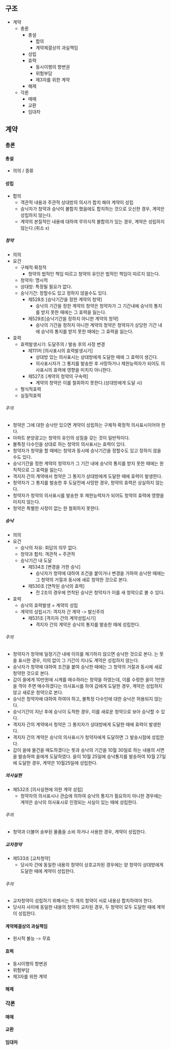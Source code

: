 ## 구조
- 계약
    - 총론
        - 총설
            - 합의
            - 계약체결상의 과실책임
        - 성립
        - 효력
            - 동시이행의 항변권
            - 위험부담
            - 제3자를 위한 계약
        - 해제
    - 각론
        - 매매
        - 교환
        - 임대차
## 계약
### 총론
#### 총설
- 의의 / 종류
#### 성립
- 합의
    - 객관적 내용과 주관적 상대방의 의사가 합치 해야 계약이 성립
    - 승낙자가 청약과 승낙이 불합치 했음에도 합치하는 것으로 오신한 경우, 계약은 성립하지 않는다.
    - 계약의 본질적인 내용에 대하여 무의식적 불합의가 있는 경우, 계약은 성립하지 않는다.(취소 x)
##### 청약
- 의의
- 요건
    - 구체적·확정적
        - 청약의 법적인 책임 따르고 청약의 유인은 법적인 책임이 따르지 않는다.
    - 청약자: 명시적
    - 상대방: 특정될 필요가 없다.
    - 승낙기간: 정할수도 있고 정하지 않을수도 있다.
        - 제528조 [승낙기간을 정한 계약의 청약]
            - 승낙의 기간을 정한 계약의 청약은 청약자가 그 기간내에 승낙의 통지를 받지 못한 때에는 그 효력을 잃는다.
        - 제529조[승낙기간을 정하지 아니한 계약의 청약]
            - 승낙의 기간을 정하지 아니한 계약의 청약은 청약자가 상당한 기간 내에 승낙의 통지를 받지 못한 때에는 그 효력을 잃는다.
- 효력
    - 효력발생시기: 도달주의 / 발송 후의 사정 변경
        - 제111저 [의사표시의 효력발생시기]
            - 상대방 있는 의사표시는 상대방에게 도달한 때에 그 효력이 생긴다.
            - 의사표시자가 그 통지를 발송한 후 사망하거나 제한능력자가 되어도 의사표시의 효력에 영향을 미치지 아니한다.
        - 제527조 [계약의 청약의 구속력]
            - 계약의 청약은 이를 철회하지 못한다.(상대방에게 도달 시)
    - 형식적효력
    - 실질적효력
###### 주의
- 청약은 그에 대한 승낙만 있으면 계약이 성립하는 구체적·확정적 의사표시이어야 한다.
- 아파트 분양광고는 청약의 유인의 성질을 갖는 것이 일반적이다.
- 불특정 다수인을 상대로 하는 청약의 의사표시는 효력이 있다.
- 청약자가 청약을 할 때에는 청약과 동시에 승낙기간을 정할수도 있고 정하지 않을 수도 있다.
- 승낙기간을 정한 계약의 청약자가 그 기간 내에 승낙의 통지를 받지 못한 때에는 원칙적으로 그 효력을 잃는다.
- 격지자 간의 계약에서 청약은 그 통지가 상대방에게 도달한 때에 효력이 발생한다.
- 청약자가 그 통지를 발송한 후 도달전에 사망한 경우, 청약의 효력은 상실하지 않는다.
- 청약자가 청약의 의사표시를 발송한 후 제한능력자가 되어도 청약의 효력에 영향을 미치지 않는다.
- 청약은 특별한 사정이 없는 한 철회하지 못한다.
##### 승낙
- 의의
- 요건
    - 승낙의 자유: 회답의 의무 없다.
    - 청약과 합치: 객관적 + 주관적
    - 승낙기간 내 도달
        - 제534조 [변경을 가한 승낙]
            - 승낙자가 청약에 대하여 조건을 붙이거나 변경을 가하여 승낙한 때에는 그 청약의 거절과 동시에 새로 청약한 것으로 본다.
        - 제530조 [연착된 승낙의 효력]
            - 전 2조의 경우에 연착된 승낙은 청약자가 이를 새 청약으로 볼 수 있다.
- 효력
    - 승낙의 효력발생 = 계약의 성립
    - 계약의 성립시기: 격지자 간 계약 -> 발신주의
        - 제531조 [격지자 간의 계약성립시기]
            - 격지자 간의 계약은 승낙의 통지를 발송한 때에 성립한다.
###### 주의
- 청약자가 청약에 일정기간 내에 이의를 제기하지 않으면 승낙한 것으로 본다. 는 뜻을 표시한 경우, 이의 없이 그 기간이 지나도 계약은 성립하지 않는다.
- 승낙자가 청약에 대하여 조건을 붙여 승낙한 때에는 그 청약의 거절과 동시에 새로 청약한 것으로 본다.
- 갑이 을에게 10만원에 시계를 매수하라는 청약을 하였는데, 이를 수령한 을이 1만원을 깍아 주면 매수하겠다는 의사표시를 하여 갑에게 도달한 경우, 계약은 성립하지 않고 새로운 청약으로 본다.
- 승낙은 청약자에 대하여 하여야 하고, 불특정 다수인에 대한 승낙은 허용되지 않는다.
- 승낙기간이 지난 후에 승낙이 도착한 경우, 이를 새로운 청약으로 보아 승낙할 수 있다.
- 격지자 간의 계약에서 청약은 그 통지자가 상대방에게 도달한 때에 효력이 발생한다.
- 격지자 간의 계약은 승낙의 의사표시가 청약자에게 도달하면 그 발송시점에 성립한다.
- 갑이 을에 물건을 매도하겠다는 뜻과 승낙의 기간을 10월 30일로 하는 내용의 서면을 발송하여 을에게 도달하였다. 을이 10월 25일에 승낙통지를 발송하여 10월 27일에 도달한 경우, 계약은 10월25일에 성립한다.
##### 의사실현
- 제532조 [의사실현에 의한 계약 성립]
    - 청약자의 의사표시나 관습에 의하여 승낙의 통지가 필요하지 아니한 경우에는 계약은 승낙의 의사표시로 인정되는 사실이 있는 때에 성립한다.
###### 주의
- 청약과 더불어 송부된 물품을 소비 하거나 사용한 경우, 계약이 성립한다.
##### 교차청약
- 제533조 [교차청약]
    - 당사자 간에 동일한 내용의 청약이 상호교차된 경우에는 양 청약이 상대방에게 도달한 때에 계약이 성립한다.
###### 주의
- 교차청약이 성립하기 위해서는 두 개의 청약이 서로 내용상 합치하여야 한다.
- 당사자 사이에 동일한 내용의 청약이 교차된 경우, 두 청약이 모두 도달한 때에 계약이 성립한다.
#### 계약체결상의 과실책임
- 원시적 불능 -> 무효
#### 효력
- 동시이행의 항변권
- 위험부담
- 제3자를 위한 계약
#### 해제
### 각론
#### 매매
#### 교환 
#### 임대차

